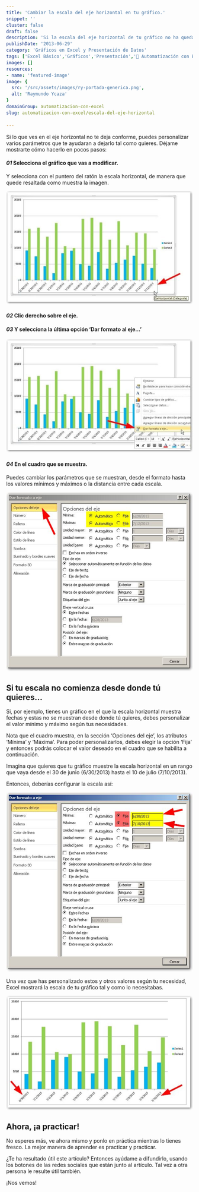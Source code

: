 ```yaml
---
title: 'Cambiar la escala del eje horizontal en tu gráfico.'
snippet: ''
cluster: false
draft: false 
description: 'Si la escala del eje horizontal de tu gráfico no ha quedado como esperas, entonces debes personalizarla. Aquí te muestro cómo.'
publishDate: '2013-06-29'
category: 'Gráficos en Excel y Presentación de Datos'
tags: ['Excel Básico','Gráficos','Presentación','🤖 Automatización con Excel']
images: []
resources: 
- name: 'featured-image'
image: {
  src: '/src/assets/images/ry-portada-generica.png',
  alt: 'Raymundo Ycaza'
}
domainGroup: automatizacion-con-excel
slug: automatizacion-con-excel/escala-del-eje-horizontal

---
```


Si lo que ves en el eje horizontal no te deja conforme, puedes personalizar varios parámetros que te ayudaran a dejarlo tal como quieres. Déjame mostrarte cómo hacerlo en pocos pasos:

#### _01_ Selecciona el gráfico que vas a modificar.

Y selecciona con el puntero del ratón la escala horizontal, de manera que quede resaltada como muestra la imagen.

[![Escala del eje horizontal.](/src/assets/images/2023/escala-del-eje-horizontal-000087-600x363.jpg)](http://raymundoycaza.com/wp-content/uploads/escala-del-eje-horizontal-000087.jpg)

#### _02_ Clic derecho sobre el eje.

#### _03_ Y selecciona la última opción ‘Dar formato al eje…’

[![Escala del eje horizontal.](/src/assets/images/2023/escala-del-eje-horizontal-000088-600x363.jpg)](http://raymundoycaza.com/wp-content/uploads/escala-del-eje-horizontal-000088.jpg)

#### _04_ En el cuadro que se muestra.

Puedes cambiar los parámetros que se muestran, desde el formato hasta los valores mínimos y máximos o la distancia entre cada escala.

[![Escala del eje horizontal.](/src/assets/images/2023/escala-del-eje-horizontal-000089.jpg)](http://raymundoycaza.com/wp-content/uploads/escala-del-eje-horizontal-000089.jpg)

## Si tu escala no comienza desde donde tú quieres…

Si, por ejemplo, tienes un gráfico en el que la escala horizontal muestra fechas y estas no se muestran desde donde tú quieres, debes personalizar el valor mínimo y máximo según tus necesidades.

Nota que el cuadro muestra, en la sección ‘Opciones del eje’, los atributos ‘Mínima’ y ‘Máxima’. Para poder personalizarlos, debes elegir la opción ‘Fija’ y entonces podrás colocar el valor deseado en el cuadro que se habilita a continuación.

Imagina que quieres que tu gráfico muestre la escala horizontal en un rango que vaya desde el 30 de junio (6/30/2013) hasta el 10 de julio (7/10/2013).

Entonces, deberías configurar la escala así:

[![Escala del eje horizontal.](/src/assets/images/2023/escala-del-eje-horizontal-000090.jpg)](http://raymundoycaza.com/wp-content/uploads/escala-del-eje-horizontal-000090.jpg)

Una vez que has personalizado estos y otros valores según tu necesidad, Excel mostrará la escala de tu gráfico tal y como lo necesitabas.

[![Escala del eje horizontal.](/src/assets/images/2023/escala-del-eje-horizontal-000091-600x366.jpg)](http://raymundoycaza.com/wp-content/uploads/escala-del-eje-horizontal-000091.jpg)

## Ahora, ¡a practicar!

No esperes más, ve ahora mismo y ponlo en práctica mientras lo tienes fresco. La mejor manera de aprender es practicar y practicar.

¿Te ha resultado útil este artículo? Entonces ayúdame a difundirlo, usando los botones de las redes sociales que están junto al artículo. Tal vez a otra persona le resulte útil también.

¡Nos vemos!
